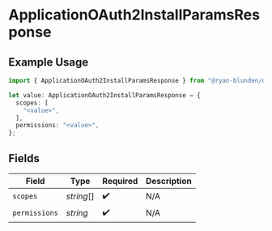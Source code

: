 # ApplicationOAuth2InstallParamsResponse

## Example Usage

```typescript
import { ApplicationOAuth2InstallParamsResponse } from "@ryan-blunden/discord/models/components";

let value: ApplicationOAuth2InstallParamsResponse = {
  scopes: [
    "<value>",
  ],
  permissions: "<value>",
};
```

## Fields

| Field              | Type               | Required           | Description        |
| ------------------ | ------------------ | ------------------ | ------------------ |
| `scopes`           | *string*[]         | :heavy_check_mark: | N/A                |
| `permissions`      | *string*           | :heavy_check_mark: | N/A                |